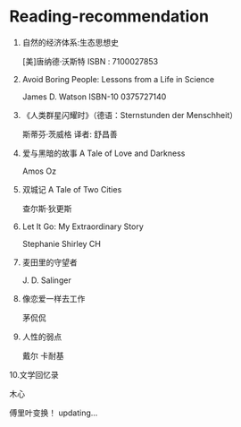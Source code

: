 # Reading-recommendation

1. 自然的经济体系:生态思想史
   
   [美]唐纳德·沃斯特  ISBN ‏: ‎7100027853
2. Avoid Boring People: Lessons from a Life in Science
   
   James D. Watson ISBN-10 0375727140
3. 《人类群星闪耀时》（德语：Sternstunden der Menschheit）

   斯蒂芬·茨威格 译者: 舒昌善
4. 爱与黑暗的故事 A Tale of Love and Darkness

   Amos Oz
5. 双城记 A Tale of Two Cities

   查尔斯·狄更斯
6. Let It Go: My Extraordinary Story

   Stephanie Shirley CH 
7. 麦田里的守望者

   J. D. Salinger 
8. 像恋爱一样去工作

   茅侃侃 
9. 人性的弱点

   戴尔 卡耐基
    
10.文学回忆录

   木心
   
   傅里叶变换！
   updating...
